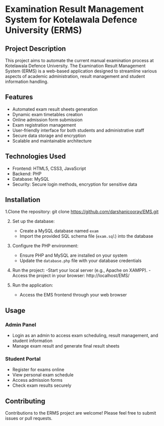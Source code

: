 # Examination Result Management System for Kotelawala Defence University (ERMS)

## Project Description
This project aims to automate the current manual examination process at Kotelawala Defence University. The Examination Result Management System (ERMS) is a web-based application designed to streamline various aspects of academic administration, result management and student information handling.

## Features
- Automated exam result sheets generation
- Dynamic exam timetables creation
- Online admission form submission
- Exam registration management
- User-friendly interface for both students and administrative staff
- Secure data storage and encryption
- Scalable and maintainable architecture

## Technologies Used
- Frontend: HTML5, CSS3, JavaScript
- Backend: PHP
- Database: MySQL
- Security: Secure login methods, encryption for sensitive data

## Installation
1.Clone the repository:
git clone https://github.com/darshanicooray/EMS.git

2. Set up the database:
   - Create a MySQL database named `exam`
   - Import the provided SQL schema file (`exam.sql`) into the database

3. Configure the PHP environment:
   - Ensure PHP and MySQL are installed on your system
   - Update the `database.php` file with your database credentials

4. Run the project:
-Start your local server (e.g., Apache on XAMPP).
-Access the project in your browser:
http://localhost/EMS/

5. Run the application:
   - Access the EMS frontend through your web browser 

## Usage
### Admin Panel
- Login as an admin to access exam scheduling, result management, and student information
- Manage exam result and generate final result sheets

### Student Portal
- Register for exams online
- View personal exam schedule
- Access admission forms
- Check exam results securely

## Contributing
Contributions to the ERMS project are welcome! Please feel free to submit issues or pull requests.

